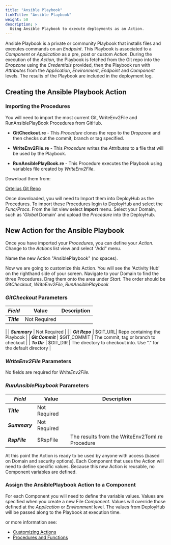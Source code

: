 ```yaml
---
title: "Ansible Playbook"
linkTitle: "Ansible Playbook"
weight: 50
description: >
  Using Ansible Playbook to execute deployments as an Action.
---
```


Ansible Playbook is a private or community Playbook that installs files and executes commands on an _Endpoint_.  This Playbook is associated to a _Component_ or _Application_ as a pre, post or custom _Action_.  During the execution of the _Action_, the Playbook is fetched from the Git repo into the _Dropzone_ using the _Credentials_ provided, then the Playbook run with _Attributes_ from the _Application_, _Environment_, _Endpoint_ and _Component_ levels.  The results of the Playbook are included in the deployment log.

## Creating the Ansible Playbook Action

### Importing the Procedures

 You will need to import the most current Git, WriteEnv2File and RunAnsiblePlayBook Procedures from GitHub.

- **GitCheckout.re** - This _Procedure_ clones the repo to the _Dropzone_ and then checks out the commit, branch or tag specified.

- **WriteEnv2File.re** - This _Procedure_ writes the _Attributes_ to a file that will be used by the Playbook.

- **RunAnsiblePlayBook.re** - This Procedure executes the Playbook using variables file created by _WriteEnv2File_.

Download them from:

[Ortelius Git Repo](https://github.com/ortelius/ortelius/blob/master/procedures/)

Once downloaded, you will need to Import them into DeployHub as the Procedures. To import these Procedures login to DeployHub and select the _Func/Procs_.  From the list view select  **Import** menu. Select your Domain, such as '_Global_ Domain' and upload the _Procedure_ into the DeployHub.

## New Action for the Ansible Playbook

Once you have imported your _Procedures_, you can define your _Action_. Change to the _Actions_ list view and select "Add" menu.  

Name the new Action "AnsiblePlaybook" (no spaces).

Now we are going to customize this Action. You will see the 'Activity Hub' on the righthand side of your screen. Navigate to your Domain to find the three Procedures. Drag them onto the area under _Start._   The order should be _GitCheckout_, _WriteEnv2File_, _RunAnsiblePlaybook_

### _GitCheckout_ Parameters

| _**Field**_ | Value | Description |
| --- | --- | --- |
| _**Title**_ | Not Required |
 |
| _**Summary**_ | Not Required |
 |
| _**Git Repo**_ | $GIT_URL| Repo containing the Playbook |
| _**Git Commit**_ | $GIT_COMMIT | The commit, tag or branch to checkout |
| _**To Dir**_ | $GIT_DIR | The directory to checkout into.  Use "." for the default directory |

### _WriteEnv2File_ Parameters

No fields are required for _WriteEnv2File_.

### _RunAnsiblePlaybook_ Parameters

| _**Field**_ | Value | Description |
| --- | --- | --- |
| _**Title**_ | Not Required | |
| _**Summary**_ | Not Required | |
| _**RspFile**_ | $RspFile | The results from the WriteEnv2Toml.re Procedure |

At this point the Action is ready to be used by anyone with access (based on Domain and security options). Each Component that uses the Action will need to define specific values. Because this new Action is reusable, no Component variables are defined.

### Assign the AnsiblePlaybook Action to a Component

For each Component you will need to define the variable values. Values are specified when you create a new File _Component._ Values will override those defined at the _Application_ or _Environment_ level. The values from DeployHub will be passed along to the Playbook at execution time.

or more information see:

- [Customizing Actions](/userguide/first-steps/2-define-your-actions/)
- [Procedures and Functions](/userguide/customizations/2-define-your-functions-and-procedures/)
